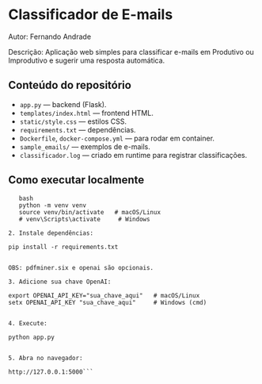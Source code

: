 # Classificador de E-mails

Autor: Fernando Andrade

Descrição:
Aplicação web simples para classificar e-mails em Produtivo ou Improdutivo e sugerir uma resposta automática.

## Conteúdo do repositório
- `app.py` — backend (Flask).
- `templates/index.html` — frontend HTML.
- `static/style.css` — estilos CSS.
- `requirements.txt` — dependências.
- `Dockerfile`, `docker-compose.yml` — para rodar em container.
- `sample_emails/` — exemplos de e-mails.
- `classificador.log` — criado em runtime para registrar classificações.

## Como executar localmente
```1. Crie e ative um virtualenv:
   bash
   python -m venv venv
   source venv/bin/activate   # macOS/Linux
   # venv\Scripts\activate     # Windows
   
2. Instale dependências:

pip install -r requirements.txt


OBS: pdfminer.six e openai são opcionais.

3. Adicione sua chave OpenAI:

export OPENAI_API_KEY="sua_chave_aqui"   # macOS/Linux
setx OPENAI_API_KEY "sua_chave_aqui"     # Windows (cmd)


4. Execute:

python app.py


5. Abra no navegador:

http://127.0.0.1:5000```